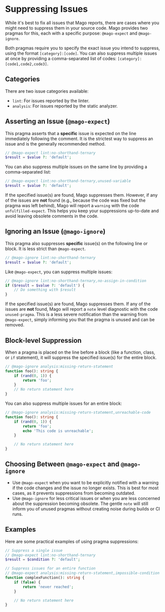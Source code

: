 # Suppressing Issues

While it's best to fix all issues that Mago reports, there are cases where you might need to suppress them in your source code. Mago provides two pragmas for this, each with a specific purpose: `@mago-expect` and `@mago-ignore`.

Both pragmas require you to specify the exact issue you intend to suppress, using the format `[category]:[code]`. You can also suppress multiple issues at once by providing a comma-separated list of codes: `[category]:[code1,code2,code3]`.

## Categories

There are two issue categories available:

- `lint`: For issues reported by the linter.
- `analysis`: For issues reported by the static analyzer.

## Asserting an Issue (`@mago-expect`)

This pragma asserts that a **specific** issue is expected on the line immediately following the comment. It is the strictest way to suppress an issue and is the generally recommended method.

```php
// @mago-expect lint:no-shorthand-ternary
$result = $value ?: 'default';
```

You can also suppress multiple issues on the same line by providing a comma-separated list:

```php
// @mago-expect lint:no-shorthand-ternary,unused-variable
$result = $value ?: 'default';
```

If the specified issue(s) are found, Mago suppresses them. However, if any of the issues are **not** found (e.g., because the code was fixed but the pragma was left behind), Mago will report a `warning` with the code `unfulfilled-expect`. This helps you keep your suppressions up-to-date and avoid leaving obsolete comments in the code.

## Ignoring an Issue (`@mago-ignore`)

This pragma also suppresses **specific** issue(s) on the following line or block. It is less strict than `@mago-expect`.

```php
// @mago-ignore lint:no-shorthand-ternary
$result = $value ?: 'default';
```

Like `@mago-expect`, you can suppress multiple issues:

```php
// @mago-ignore lint:no-shorthand-ternary,no-assign-in-condition
if ($result = $value ?: 'default') {
    // Do something with $result
}
```

If the specified issue(s) are found, Mago suppresses them. If any of the issues are **not** found, Mago will report a `note` level diagnostic with the code `unused-pragma`. This is a less severe notification than the warning from `@mago-expect`, simply informing you that the pragma is unused and can be removed.

## Block-level Suppression

When a pragma is placed on the line before a block (like a function, class, or `if` statement), it will suppress the specified issue(s) for the entire block.

```php
// @mago-ignore analysis:missing-return-statement
function foo(): string {
    if (rand(0, 1)) {
        return 'foo';
    }
    // No return statement here
}
```

You can also suppress multiple issues for an entire block:

```php
// @mago-ignore analysis:missing-return-statement,unreachable-code
function foo(): string {
    if (rand(0, 1)) {
        return 'foo';
        echo 'This code is unreachable';
    }

    // No return statement here
}
```

## Choosing Between `@mago-expect` and `@mago-ignore`

- Use `@mago-expect` when you want to be explicitly notified with a warning if the code changes and the issue no longer exists. This is best for most cases, as it prevents suppressions from becoming outdated.
- Use `@mago-ignore` for less critical issues or when you are less concerned about the suppression becoming obsolete. The gentle `note` will still inform you of unused pragmas without creating noise during builds or CI runs.

## Examples

Here are some practical examples of using pragma suppressions:

```php
// Suppress a single issue
// @mago-expect lint:no-shorthand-ternary
$result = $condition ?: 'default';

// Suppress issues for an entire function
// @mago-expect analysis:missing-return-statement,impossible-condition
function complexFunction(): string {
    if (false) {
        return 'never reached';
    }

    // No return statement here
}
```
